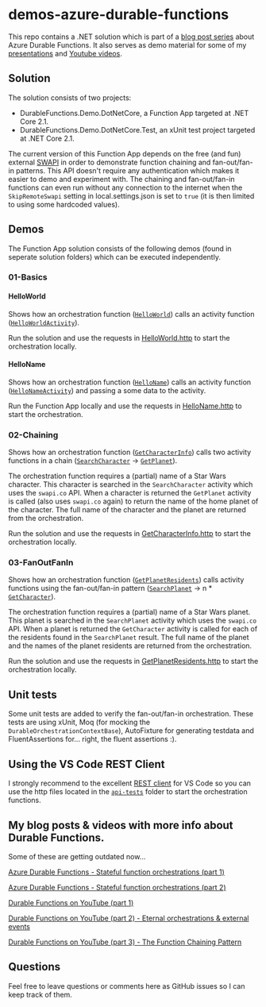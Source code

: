 # demos-azure-durable-functions

This repo contains a .NET solution which is part of a [blog post series](https://blog.marcduiker.nl/) about Azure Durable Functions. It also serves as demo material  for some of my [presentations](https://www.slideshare.net/marcduiker) and [Youtube videos](https://www.youtube.com/playlist?list=PLoSzmz8jSD1cP3nW7lpk9sIw3cvJnSA_g).

## Solution

The solution consists of two projects:
- DurableFunctions.Demo.DotNetCore, a Function App targeted at .NET Core 2.1.
- DurableFunctions.Demo.DotNetCore.Test, an xUnit test project targeted at .NET Core 2.1.

The current version of this Function App depends on the free (and fun) external [SWAPI](https://swapi.co/) in order to demonstrate function chaining and fan-out/fan-in patterns.  This API doesn't require any authentication which makes it easier to demo and experiment with. The chaining and fan-out/fan-in functions can even run without any connection to the internet when the `SkipRemoteSwapi` setting in local.settings.json is set to `true` (it is then limited to using some hardcoded values).

## Demos

The Function App solution consists of the following demos (found in seperate solution folders) which can be executed independently.

### 01-Basics

#### HelloWorld

Shows how an orchestration function ([`HelloWorld`](/src/DurableFunctions.Demo.DotNetCore/01-Basics/Orchestrations/HelloWorld.cs)) calls an activity function ([`HelloWorldActivity`](/src/DurableFunctions.Demo.DotNetCore/01-Basics/Activities/HelloWorldActivity.cs)).

Run the solution and use the requests in [HelloWorld.http](/api-tests/orchestrations/01-Basics/HelloWorld.http) to start the orchestration  locally.

#### HelloName

Shows how an orchestration function ([`HelloName`](/src/DurableFunctions.Demo.DotNetCore/01-Basics/Orchestrations/HelloName.cs)) calls an activity function ([`HelloNameActivity`](/src/DurableFunctions.Demo.DotNetCore/01-Basics/Activities/HelloWorldActivity.cs)) and passing a some data to the activity.

Run the Function App locally and use the requests in [HelloName.http](/api-tests/orchestrations/01-Basics/HelloName.http) to start the orchestration.

### 02-Chaining

Shows how an orchestration function ([`GetCharacterInfo`](/src/DurableFunctions.Demo.DotNetCore/02-Chaining/Orchestrations/GetCharacterInfo.cs)) calls two activity functions in a chain ([`SearchCharacter`](src/DurableFunctions.Demo.DotNetCore/02-Chaining/Activities/SearchCharacter.cs) -> [`GetPlanet`](/src/DurableFunctions.Demo.DotNetCore/02-Chaining/Activities/GetPlanet.cs)).

The orchestration function requires a (partial) name of a Star Wars character. This character is searched in the `SearchCharacter` activity which uses the `swapi.co` API. When a character is returned the `GetPlanet` activity is called (also uses `swapi.co` again) to return the name of the home planet of the character. The full name of the character and the planet are returned from the orchestration.

Run the solution and use the requests in [GetCharacterInfo.http](/api-tests/orchestrations/02-Chaining/GetCharacterInfo.http) to start the orchestration  locally.

### 03-FanOutFanIn

Shows how an orchestration function ([`GetPlanetResidents`](/src/DurableFunctions.Demo.DotNetCore/03-FanOutFanIn/Orchestrations/GetPlanetResidents.cs)) calls activity functions using the fan-out/fan-in pattern ([`SearchPlanet`](/src/DurableFunctions.Demo.DotNetCore/03-FanOutFanIn/Activities/SearchPlanet.cs) -> n * [`GetCharacter`](/src/DurableFunctions.Demo.DotNetCore/03-FanOutFanIn/Activities/GetCharacter.cs)).

The orchestration function requires a (partial) name of a Star Wars planet. This planet is searched in the `SearchPlanet` activity which uses the `swapi.co` API. When a planet is returned the `GetCharacter` activity is called for each of the residents found in the `SearchPlanet` result. The full name of the planet and the names of the planet residents are returned from the orchestration.

Run the solution and use the requests in [GetPlanetResidents.http](/api-tests/orchestrations/03-FanOutFanIn/GetPlanetResidents.http) to start the orchestration locally.

## Unit tests

Some unit tests are added to verify the fan-out/fan-in orchestration. These tests are using xUnit, Moq (for mocking the `DurableOrchestrationContextBase`), AutoFixture for generating testdata and FluentAssertions for... right, the fluent assertions :).

## Using the VS Code REST Client

I strongly recommend to the excellent [REST client](https://github.com/Huachao/vscode-restclient) for VS Code so you can use the http files located in the [`api-tests`](/api-tests) folder to start the orchestration functions.

## My blog posts & videos with more info about Durable Functions.

Some of these are getting outdated now...

[Azure Durable Functions - Stateful function orchestrations (part 1)](http://blog.marcduiker.nl/2017/11/05/durable-azure-functions-stateful-orchestrations.html)

[Azure Durable Functions - Stateful function orchestrations (part 2)](http://blog.marcduiker.nl/2017/11/07/durable-azure-functions-stateful-orchestrations-part2.html)

[Durable Functions on YouTube (part 1)](https://blog.marcduiker.nl/2017/11/15/durable-functions-youtube-part1.html)

[Durable Functions on YouTube (part 2) - Eternal orchestrations & external events](https://blog.marcduiker.nl/2017/12/01/durable-functions-youtube-part2.html)

[Durable Functions on YouTube (part 3) - The Function Chaining Pattern](https://blog.marcduiker.nl/2018/03/06/durable-functions-youtube-part3.html)

## Questions

Feel free to leave questions or comments here as GitHub issues so I can keep track of them.